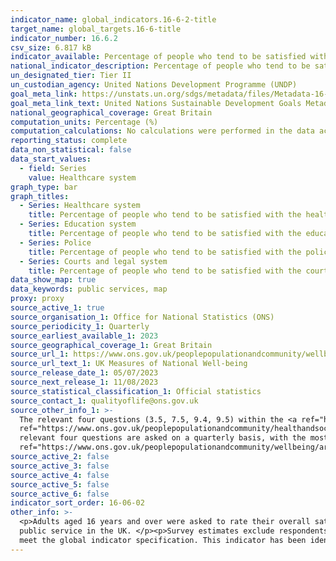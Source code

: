 ```yaml
---
indicator_name: global_indicators.16-6-2-title
target_name: global_targets.16-6-title
indicator_number: 16.6.2
csv_size: 6.817 kB
indicator_available: Percentage of people who tend to be satisfied with public services in the UK
national_indicator_description: Percentage of people who tend to be satisfied with the (i) healthcare system, (i) education system, (iii) police, and (iv) courts and legal system in the UK
un_designated_tier: Tier II
un_custodian_agency: United Nations Development Programme (UNDP)
goal_meta_link: https://unstats.un.org/sdgs/metadata/files/Metadata-16-06-02.pdf
goal_meta_link_text: United Nations Sustainable Development Goals Metadata (PDF 4.0 MB)
national_geographical_coverage: Great Britain
computation_units: Percentage (%)
computation_calculations: No calculations were performed in the data acquisition of this indicator as appropriate data was readily available in the final format specified by this indicator.
reporting_status: complete
data_non_statistical: false
data_start_values:
  - field: Series
    value: Healthcare system
graph_type: bar
graph_titles:
  - Series: Healthcare system
    title: Percentage of people who tend to be satisfied with the healthcare system in the UK (%)
  - Series: Education system
    title: Percentage of people who tend to be satisfied with the education system in the UK (%)
  - Series: Police
    title: Percentage of people who tend to be satisfied with the police in the UK (%)
  - Series: Courts and legal system
    title: Percentage of people who tend to be satisfied with the courts and legal system in the UK (%) 
data_show_map: true
data_keywords: public services, map
proxy: proxy
source_active_1: true
source_organisation_1: Office for National Statistics (ONS)
source_periodicity_1: Quarterly
source_earliest_available_1: 2023
source_geographical_coverage_1: Great Britain
source_url_1: https://www.ons.gov.uk/peoplepopulationandcommunity/wellbeing/datasets/ukmeasuresofnationalwellbeing
source_url_text_1: UK Measures of National Well-being
source_release_date_1: 05/07/2023
source_next_release_1: 11/08/2023
source_statistical_classification_1: Official statistics
source_contact_1: qualityoflife@ons.gov.uk
source_other_info_1: >-
  The relevant four questions (3.5, 7.5, 9.4, 9.5) within the <a ref="https://www.ons.gov.uk/peoplepopulationandcommunity/wellbeing/articles/ukmeasuresofnationalwellbeing/latest">UK Measures of National Well-being (UK MNW)</a> are sourced from the <a
  ref="https://www.ons.gov.uk/peoplepopulationandcommunity/healthandsocialcare/healthandlifeexpectancies/methodologies/opinionsandlifestylesurveyqmi">Opinion and Lifestyle Survey (OPN)</a>, which takes place on a fortnightly basis covering approximately a 10 day collection period. The
  relevant four questions are asked on a quarterly basis, with the most recent collection period covering 17 May to 11 June. After four waves, the data will be pooled to provide annual data by further breakdowns than those available quarterly. Please see the <a
  ref="https://www.ons.gov.uk/peoplepopulationandcommunity/wellbeing/articles/ukmeasuresofnationalwellbeingcurrentandupcomingwork/july2023#upcoming-work">UK Measures of National Well-being, current and upcoming work, July 2023</a> for planned future work.
source_active_2: false
source_active_3: false
source_active_4: false
source_active_5: false
source_active_6: false
indicator_sort_order: 16-06-02
other_info: >-
  <p>Adults aged 16 years and over were asked to rate their overall satisfaction with certain public services in the UK on a scale from 0 to 10, where 0 was "not at satisfied" and 10 was "completely satisfied". A rating score of 6 or higher represents satisfaction with the asked about
  public service in the UK. </p><p>Survey estimates exclude respondents who refused to answer, answered "Don't know" and those with missing answers.</p> This indicator is being used as an approximation of the UN SDG Indicator. Where possible, we will work to identify or develop UK data to
  meet the global indicator specification. This indicator has been identified in collaboration with topic experts.
---
```

